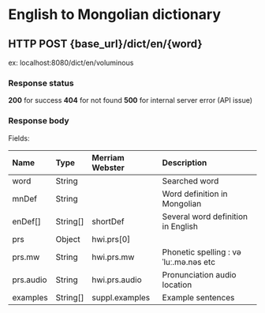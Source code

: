 

# English to Mongolian dictionary
## HTTP POST {base_url}/dict/en/{word}
ex: localhost:8080/dict/en/voluminous

### Response status

**200** for success
**404** for not found
**500** for internal server error (API issue)

### Response body

Fields:

| Name      | Type     | Merriam Webster | Description                            |
| :-------- | :------- | :-------------- | :------------------------------------- |
| word      | String   |                 | Searched  word                         |
| mnDef     | String   |                 | Word definition in Mongolian           |
| enDef[]   | String[] | shortDef        | Several word definition in English     |
| prs       | Object   | hwi.prs[0]      |                                        |
| prs.mw    | String   | hwi.prs.mw      | Phonetic spelling :  vəˈluː.mə.nəs etc |
| prs.audio | String   | hwi.prs.audio   | Pronunciation audio location           |
| examples  | String[] | suppl.examples  | Example sentences                      |
 


